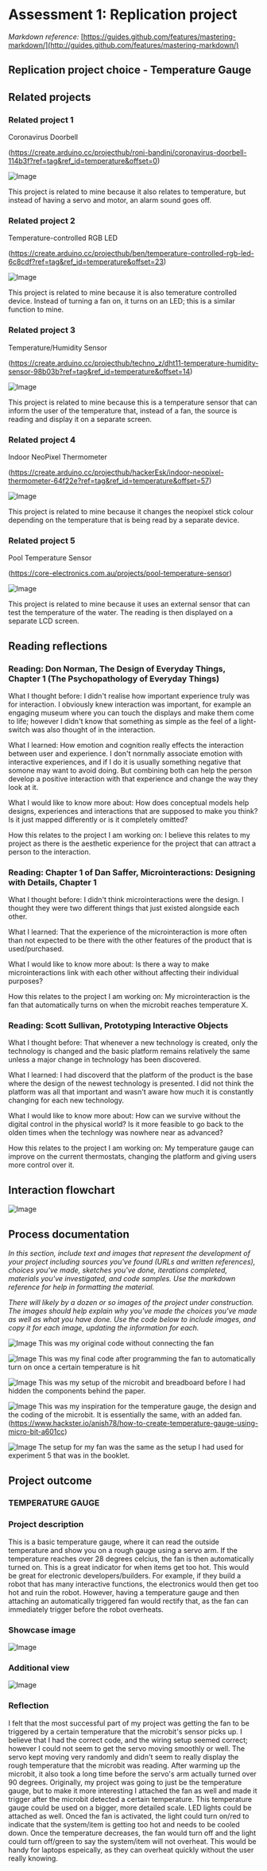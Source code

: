 # Assessment 1: Replication project

*Markdown reference:* [https://guides.github.com/features/mastering-markdown/](http://guides.github.com/features/mastering-markdown/)

## Replication project choice - Temperature Gauge ##

## Related projects ##

### Related project 1 ###
Coronavirus Doorbell

(https://create.arduino.cc/projecthub/roni-bandini/coronavirus-doorbell-114b3f?ref=tag&ref_id=temperature&offset=0)

![Image](doorbell.jpg)

This project is related to mine because it also relates to temperature, but instead of having a servo and motor, an alarm sound goes off.

### Related project 2 ###
Temperature-controlled RGB LED

(https://create.arduino.cc/projecthub/ben/temperature-controlled-rgb-led-6c8cdf?ref=tag&ref_id=temperature&offset=23)

![Image](LED.jpg)

This project is related to mine because it is also temerature controlled device. Instead of turning a fan on, it turns on an LED; this is a similar function to mine. 

### Related project 3 ###
Temperature/Humidity Sensor

(https://create.arduino.cc/projecthub/techno_z/dht11-temperature-humidity-sensor-98b03b?ref=tag&ref_id=temperature&offset=14)

![Image](humidity.jpeg)

This project is related to mine because this is a temperature sensor that can inform the user of the temperature that, instead of a fan, the source is reading and display it on a separate screen. 

### Related project 4 ###
Indoor NeoPixel Thermometer

(https://create.arduino.cc/projecthub/hackerEsk/indoor-neopixel-thermometer-64f22e?ref=tag&ref_id=temperature&offset=57)

![Image](thermo.jpg)

This project is related to mine because it changes the neopixel stick colour depending on the temperature that is being read by a separate device.

### Related project 5 ###
Pool Temperature Sensor

(https://core-electronics.com.au/projects/pool-temperature-sensor)

![Image](poolsensor.webp)

This project is related to mine because it uses an external sensor that can test the temperature of the water. The reading is then displayed on a separate LCD screen.

## Reading reflections ##

### Reading: Don Norman, The Design of Everyday Things, Chapter 1 (The Psychopathology of Everyday Things) ###
What I thought before: I didn't realise how important experience truly was for interaction. I obviously knew interaction was important, for example an engaging museum where you can touch the displays and make them come to life; however I didn't know that something as simple as the feel of a light-switch was also thought of in the interaction.

What I learned: How emotion and cognition really effects the interaction between user and experience. I don't nornmally associate emotion with interactive experiences, and if I do it is usually something negative that somone may want to avoid doing. But combining both can help the person develop a positive interaction with that experience and change the way they look at it. 

What I would like to know more about: How does conceptual models help designs, experiences and interactions that are supposed to make you think? Is it just mapped differently or is it completely omitted?

How this relates to the project I am working on: I believe this relates to my project as there is the aesthetic experience for the project that can attract a person to the interaction.

### Reading: Chapter 1 of Dan Saffer, Microinteractions: Designing with Details, Chapter 1 ###

What I thought before: I didn't think microinteractions were the design. I thought they were two different things that just existed alongside each other. 

What I learned: That the experience of the microinteraction is more often than not expected to be there with the other features of the product that is used/purchased.

What I would like to know more about: Is there a way to make microinteractions link with each other without affecting their individual purposes?

How this relates to the project I am working on: My microinteraction is the fan that automatically turns on when the microbit reaches temperature X.

### Reading: Scott Sullivan, Prototyping Interactive Objects ###

What I thought before: That whenever a new technology is created, only the technology is changed and the basic platform remains relatively the same unless a major change in technology has been discovered.

What I learned: I had discoverd that the platform of the product is the base where the design of the newest technology is presented. I did not think the platform was all that important and wasn't aware how much it is constantly changing for each new technology.

What I would like to know more about: How can we survive without the digital control in the physical world? Is it more feasible to go back to the olden times when the technlogy was nowhere near as advanced?

How this relates to the project I am working on: My temperature gauge can improve on the current thermostats, changing the platform and giving users more control over it.  


## Interaction flowchart ##
![Image](flowchart.jpg)

## Process documentation
*In this section, include text and images that represent the development of your project including sources you've found (URLs and written references), choices you've made, sketches you've done, iterations completed, materials you've investigated, and code samples. Use the markdown reference for help in formatting the material.*


*There will likely by a dozen or so images of the project under construction. The images should help explain why you've made the choices you've made as well as what you have done. Use the code below to include images, and copy it for each image, updating the information for each.*

![Image](code2.jpg)
This was my original code without connecting the fan 

![Image](code1.jpg)
This was my final code after programming the fan to automatically turn on once a certain temperature is hit

![Image](othershot.jpg)
This was my setup of the microbit and breadboard before I had hidden the components behind the paper. 

![Image](inspiration.jpg)
This was my inspiration for the temperature gauge, the design and the coding of the microbit. It is essentially the same, with an added fan. (https://www.hackster.io/anish78/how-to-create-temperature-gauge-using-micro-bit-a601cc)

![Image](ex5.jpg)
The setup for my fan was the same as the setup I had used for experiment 5 that was in the booklet. 

## Project outcome ##
### TEMPERATURE GAUGE ###

### Project description ###
This is a basic temperature gauge, where it can read the outside temperature and show you on a rough gauge using a servo arm. If the temperature reaches over 28 degrees celcius, the fan is then automatically turned on. This is a great indicator for when items get too hot. This would be great for electronic developers/builders. For example, if they build a robot that has many interactive functions, the electronics would then get too hot and ruin the robot. However, having a temperature gauge and then attaching an automatically triggered fan would rectify that, as the fan can immediately trigger before the robot overheats. 

### Showcase image ###

![Image](final.jpg)

### Additional view ###

![Image](othershot.jpg)

### Reflection ###
I felt that the most successful part of my project was getting the fan to be triggered by a certain temperature that the microbit's sensor picks up. I believe that I had the correct code, and the wiring setup seemed correct; however I could not seem to get the servo moving smoothly or well. The servo kept moving very randomly and didn't seem to really display the rough temperature that the microbit was reading. After warming up the microbit, it also took a long time before the servo's arm actually turned over 90 degrees. Originally, my project was going to just be the temperature gauge, but to make it more interesting I attached the fan as well and made it trigger after the microbit detected a certain temperature. This temperature gauge could be used on a bigger, more detailed scale.  LED lights could be attached as well. Onced the fan is activated, the light could turn on/red to indicate that the system/item is getting too hot and needs to be cooled down. Once the temperature decreases, the fan would turn off and the light could turn off/green to say the system/item will not overheat. This would be handy for laptops espeically, as they can overheat quickly without the user really knowing.  
